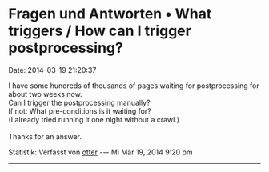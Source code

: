 Fragen und Antworten • What triggers / How can I trigger postprocessing?
========================================================================

Date: 2014-03-19 21:20:37

I have some hundreds of thousands of pages waiting for postprocessing
for about two weeks now.\
Can I trigger the postprocessing manually?\
If not: What pre-conditions is it waiting for?\
(I already tried running it one night without a crawl.)\
\
Thanks for an answer.

Statistik: Verfasst von
[otter](http://forum.yacy-websuche.de/memberlist.php?mode=viewprofile&u=9362)
--- Mi Mär 19, 2014 9:20 pm

------------------------------------------------------------------------
